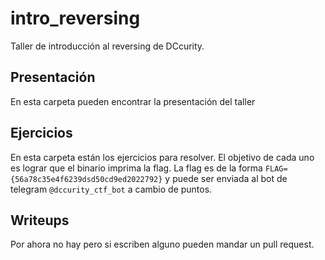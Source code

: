 # intro_reversing
Taller de introducción al reversing de DCcurity.

## Presentación

En esta carpeta pueden encontrar la presentación del taller

## Ejercicios

En esta carpeta están los ejercicios para resolver. El objetivo de cada uno es lograr que el binario imprima la flag. La flag es de la forma `FLAG={56a78c35e4f6239dsd50cd9ed2022792}` y puede ser enviada al bot de telegram `@dccurity_ctf_bot` a cambio de puntos.  

## Writeups

Por ahora no hay pero si escriben alguno pueden mandar un pull request.
